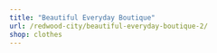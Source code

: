 ```yaml
---
title: "Beautiful Everyday Boutique"
url: /redwood-city/beautiful-everyday-boutique-2/
shop: clothes
---
```

